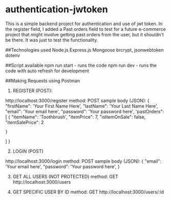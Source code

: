 # authentication-jwtoken
This is a simple backend project for authentication and use of jwt token.
In the register field, I added a Past orders field to test for a future e-commerce project that might involve getting past orders from the user, but it shouldn't be there. It was just to test the functionality.

##Technologies used
Node.js Express.js Mongoose brcrypt, jsonwebtoken dotenv

##Script available
npm run start - runs the code
npm run dev - runs the code with auto refresh for development

##Making Requests using Postman
1) REGISTER (POST):

http://localhost:3000/register
method: POST
sample body (JSON): 
{ 
  "firstName": 'Your First Name Here',
  "lastName": 'Your Last Name Here',
  "email": 'Your email here',
  "password": 'Your password here',
  'pastOrders": [
    {
      "itemName": 'Toothbrush',
      "itemPrice": 7,
      "isItemOnSale": false,
      "itemSalePrice": 2
    
    }
  ]
}

2) LOGIN (POST)

http://localhost:3000/login
method: POST
sample body (JSON): 
{ 
  "email": 'Your email here',
  "password": 'Your password here',
}

3) GET ALL USERS (NOT PROTECTED)
method: GET
http://localhost:3000/users

4) GET SPECIFIC USER BY ID
method: GET
http://localhost:3000/users/:id